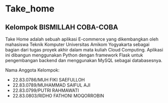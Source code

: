 # Take_home
## Kelompok BISMILLAH COBA-COBA

Take Home adalah sebuah aplikasi E-commerce yang dikembangkan oleh mahasiswa Teknik Komputer Universitas Amikom Yogyakarta sebagai bagian dari tugas proyek akhir dalam mata kuliah Cloud Computing.
Aplikasi ini dibangun menggunakan Python dengan framework Flask untuk pengembangan backend dan menggunakan MySQL sebagai databasesnya.

Nama Anggota Kelompok:
- 22.83.0786/MUH FIKI SAEFULLOH
- 22.83.0789/MUHAMMAD SAIFUL AJI 
- 22.83.0799/PUTRI RAHMAWATI 
- 22.83.0803/RIDHO FATHONI MOQORROBIN  
